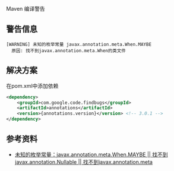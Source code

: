Maven 编译警告

## 警告信息
```
[WARNING] 未知的枚举常量 javax.annotation.meta.When.MAYBE
  原因: 找不到javax.annotation.meta.When的类文件
```


## 解决方案
在pom.xml中添加依赖
```xml
<dependency>
    <groupId>com.google.code.findbugs</groupId>
    <artifactId>annotations</artifactId>
    <version>{annotations.version}</version> <!-- 3.0.1 -->
</dependency>
```

## 参考资料
- [未知的枚举常量：javax.annotation.meta.When.MAYBE || 找不到javax.annotation.Nullable || 找不到javax.annotation.meta](https://blog.csdn.net/weixin_42156742/article/details/87190910)
